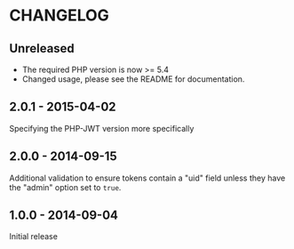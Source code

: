 # CHANGELOG

## Unreleased

- The required PHP version is now >= 5.4
- Changed usage, please see the README for documentation.

## 2.0.1 - 2015-04-02

Specifying the PHP-JWT version more specifically

## 2.0.0 - 2014-09-15

Additional validation to ensure tokens contain a "uid" field unless they have the "admin" option set to `true`.

## 1.0.0 - 2014-09-04

Initial release
